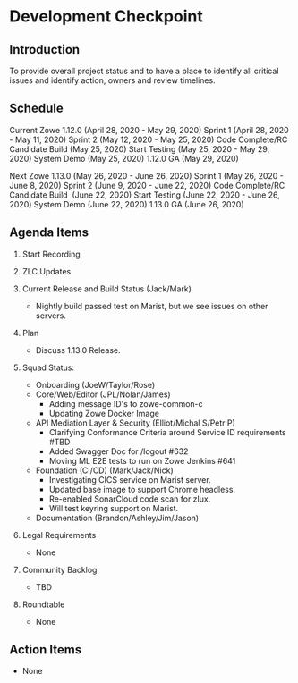# Development Checkpoint

Introduction
------------
To provide overall project status and to have a place to identify all critical issues and identify action, owners and review timelines.

Schedule
--------

Current
Zowe 1.12.0 (April 28, 2020 - May 29, 2020)
Sprint 1 (April 28, 2020 - May 11, 2020)
Sprint 2 (May 12, 2020 - May 25, 2020)
Code Complete/RC Candidate Build (May 25, 2020)
Start Testing (May 25, 2020 - May 29, 2020)
System Demo (May 25, 2020)
1.12.0 GA (May 29, 2020)

Next
Zowe 1.13.0 (May 26, 2020 - June 26, 2020)
Sprint 1 (May 26, 2020 - June 8, 2020)
Sprint 2 (June 9, 2020 - June 22, 2020)
Code Complete/RC Candidate Build  (June 22, 2020)
Start Testing (June 22, 2020 - June 26, 2020)
System Demo (June 22, 2020)
1.13.0 GA (June 26, 2020)


Agenda Items
------------
1. Start Recording
2. ZLC Updates
3. Current Release and Build Status (Jack/Mark)
   - Nightly build passed test on Marist, but we see issues on other servers.
4. Plan
     - Discuss 1.13.0 Release.
5. Squad Status:
    - Onboarding (JoeW/Taylor/Rose)
    - Core/Web/Editor (JPL/Nolan/James)
      - Adding message ID's to zowe-common-c
      - Updating Zowe Docker Image 
    - API Mediation Layer & Security (Elliot/Michal S/Petr P)
      - Clarifying Conformance Criteria around Service ID requirements #TBD
      - Added Swagger Doc for /logout #632
      - Moving ML E2E tests to run on Zowe Jenkins #641
    - Foundation (CI/CD) (Mark/Jack/Nick)
      - Investigating CICS service on Marist server.
      - Updated base image to support Chrome headless.
      - Re-enabled SonarCloud code scan for zlux.
      - Will test keyring support on Marist.
    - Documentation (Brandon/Ashley/Jim/Jason)

6. Legal Requirements
    - None

7. Community Backlog
    - TBD
8. Roundtable
    - None

Action Items
------------
- None
